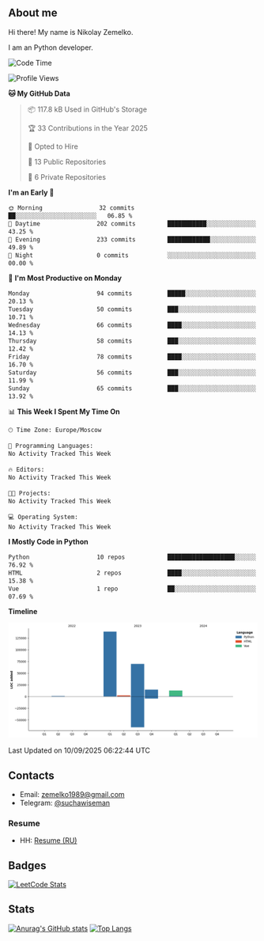 ## About me
Hi there! My name is Nikolay Zemelko. 

I am an Python developer.

<!--START_SECTION:waka-->
![Code Time](http://img.shields.io/badge/Code%20Time-91%20hrs%202%20mins-blue)

![Profile Views](http://img.shields.io/badge/Profile%20Views-0-blue)

**🐱 My GitHub Data** 

> 📦 117.8 kB Used in GitHub's Storage 
 > 
> 🏆 33 Contributions in the Year 2025
 > 
> 💼 Opted to Hire
 > 
> 📜 13 Public Repositories 
 > 
> 🔑 6 Private Repositories 
 > 
**I'm an Early 🐤** 

```text
🌞 Morning                32 commits          ██░░░░░░░░░░░░░░░░░░░░░░░   06.85 % 
🌆 Daytime                202 commits         ███████████░░░░░░░░░░░░░░   43.25 % 
🌃 Evening                233 commits         ████████████░░░░░░░░░░░░░   49.89 % 
🌙 Night                  0 commits           ░░░░░░░░░░░░░░░░░░░░░░░░░   00.00 % 
```
📅 **I'm Most Productive on Monday** 

```text
Monday                   94 commits          █████░░░░░░░░░░░░░░░░░░░░   20.13 % 
Tuesday                  50 commits          ███░░░░░░░░░░░░░░░░░░░░░░   10.71 % 
Wednesday                66 commits          ████░░░░░░░░░░░░░░░░░░░░░   14.13 % 
Thursday                 58 commits          ███░░░░░░░░░░░░░░░░░░░░░░   12.42 % 
Friday                   78 commits          ████░░░░░░░░░░░░░░░░░░░░░   16.70 % 
Saturday                 56 commits          ███░░░░░░░░░░░░░░░░░░░░░░   11.99 % 
Sunday                   65 commits          ███░░░░░░░░░░░░░░░░░░░░░░   13.92 % 
```


📊 **This Week I Spent My Time On** 

```text
🕑︎ Time Zone: Europe/Moscow

💬 Programming Languages: 
No Activity Tracked This Week

🔥 Editors: 
No Activity Tracked This Week

🐱‍💻 Projects: 
No Activity Tracked This Week

💻 Operating System: 
No Activity Tracked This Week
```

**I Mostly Code in Python** 

```text
Python                   10 repos            ███████████████████░░░░░░   76.92 % 
HTML                     2 repos             ████░░░░░░░░░░░░░░░░░░░░░   15.38 % 
Vue                      1 repo              ██░░░░░░░░░░░░░░░░░░░░░░░   07.69 % 
```



**Timeline**

![Lines of Code chart](https://raw.githubusercontent.com/zemelko/zemelko/main/assets/bar_graph.png)


 Last Updated on 10/09/2025 06:22:44 UTC
<!--END_SECTION:waka-->

## Contacts

* Email: [zemelko1989@gmail.com](mailto:zemelko1989@gmail.com)
* Telegram: [@suchawiseman](https://t.me/suchawiseman)


### Resume

* HH: [Resume (RU)](https://hh.ru/resume/4a4435a9ff09e87f6c0039ed1f4e475572454c)

## Badges

[![LeetCode Stats](https://leetcode.card.workers.dev/zemelko?font=source_code_pro&extension=null)](https://leetcode.com/zemelko/)

## Stats
[![Anurag's GitHub stats](https://github-readme-stats.vercel.app/api?username=zemelko)](https://github.com/zemelko/github-readme-stats)
[![Top Langs](https://github-readme-stats.vercel.app/api/top-langs/?username=zemelko&layout=compact&langs_count=10)](https://github.com/zemelko/github-readme-stats)
